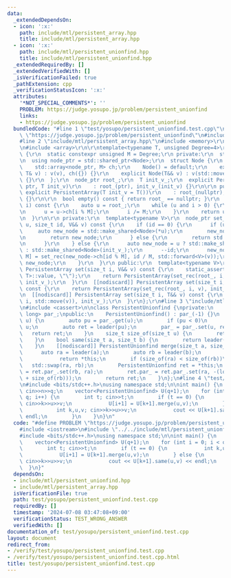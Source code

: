 ```yaml
---
data:
  _extendedDependsOn:
  - icon: ':x:'
    path: include/mtl/persistent_array.hpp
    title: include/mtl/persistent_array.hpp
  - icon: ':x:'
    path: include/mtl/persistent_unionfind.hpp
    title: include/mtl/persistent_unionfind.hpp
  _extendedRequiredBy: []
  _extendedVerifiedWith: []
  _isVerificationFailed: true
  _pathExtension: cpp
  _verificationStatusIcon: ':x:'
  attributes:
    '*NOT_SPECIAL_COMMENTS*': ''
    PROBLEM: https://judge.yosupo.jp/problem/persistent_unionfind
    links:
    - https://judge.yosupo.jp/problem/persistent_unionfind
  bundledCode: "#line 1 \"test/yosupo/persistent_unionfind.test.cpp\"\n#define PROBLEM\
    \ \"https://judge.yosupo.jp/problem/persistent_unionfind\"\n#include <iostream>\n\
    #line 2 \"include/mtl/persistent_array.hpp\"\n#include <memory>\r\n#include <utility>\r\
    \n#include <array>\r\n\r\ntemplate<typename T, unsigned Degree=4>\r\nclass PersistentArray\
    \ {\r\n  static constexpr unsigned M = Degree;\r\n private:\r\n  struct Node;\r\
    \n  using node_ptr = std::shared_ptr<Node>;\r\n  struct Node {\r\n    T v;\r\n\
    \    std::array<node_ptr, M> ch;\r\n    Node() = default;\r\n    explicit Node(const\
    \ T& v) : v(v), ch({}) {}\r\n    explicit Node(T&& v) : v(std::move(v)), ch({})\
    \ {}\r\n  };\r\n  node_ptr root_;\r\n  T init_v_;\r\n  explicit PersistentArray(node_ptr\
    \ ptr, T init_v)\r\n    : root_(ptr), init_v_(init_v) {}\r\n\r\n public:\r\n \
    \ explicit PersistentArray(T init_v = T())\r\n    : root_(nullptr), init_v_(init_v)\
    \ {}\r\n\r\n  bool empty() const { return root_ == nullptr; }\r\n  T get(size_t\
    \ i) const {\r\n    auto u = root_;\r\n    while (u and i > 0) {\r\n      i--;\r\
    \n      u = u->ch[i % M];\r\n      i /= M;\r\n    }\r\n    return u ? u->v : init_v_;\r\
    \n  }\r\n\r\n private:\r\n  template<typename V>\r\n  node_ptr set_rec(node_ptr\
    \ u, size_t id, V&& v) const {\r\n    if (id == 0) {\r\n      if (u) {\r\n   \
    \     auto new_node = std::make_shared<Node>(*u);\r\n        new_node->v = std::forward<V>(v);\r\
    \n        return new_node;\r\n      } else {\r\n        return std::make_shared<Node>(std::forward<V>(v));\r\
    \n      }\r\n    } else {\r\n      auto new_node = u ? std::make_shared<Node>(*u)\
    \ : std::make_shared<Node>(init_v_);\r\n      --id;\r\n      new_node->ch[id %\
    \ M] = set_rec(new_node->ch[id % M], id / M, std::forward<V>(v));\r\n      return\
    \ new_node;\r\n    }\r\n  }\r\n public:\r\n  template<typename V>\r\n  [[nodiscard]]\
    \ PersistentArray set(size_t i, V&& v) const {\r\n    static_assert(std::is_convertible<V,\
    \ T>::value, \"\");\r\n    return PersistentArray(set_rec(root_, i, std::forward<V>(v)),\
    \ init_v_);\r\n  }\r\n  [[nodiscard]] PersistentArray set(size_t i, const T& v)\
    \ const {\r\n    return PersistentArray(set_rec(root_, i, v), init_v_);\r\n  }\r\
    \n  [[nodiscard]] PersistentArray set(size_t i, T&& v) const {\r\n    return PersistentArray(set_rec(root_,\
    \ i, std::move(v)), init_v_);\r\n  }\r\n};\r\n#line 3 \"include/mtl/persistent_unionfind.hpp\"\
    \n#include <cassert>\n\nclass PersistentUnionfind {\nprivate:\n    PersistentArray<long\
    \ long> par_;\npublic:\n    PersistentUnionfind() : par_(-1) {}\n    size_t leader(size_t\
    \ u) {\n        auto pu = par_.get(u);\n        if (pu < 0)\n            return\
    \ u;\n        auto ret = leader(pu);\n        par_ = par_.set(u, ret);\n     \
    \   return ret;\n    }\n    size_t size_of(size_t u) {\n        return -par_.get(leader(u));\n\
    \    }\n    bool same(size_t a, size_t b) {\n        return leader(a) == leader(b);\n\
    \    }\n    [[nodiscard]] PersistentUnionfind merge(size_t a, size_t b) {\n  \
    \      auto ra = leader(a);\n        auto rb = leader(b);\n        if (ra == rb)\n\
    \            return *this;\n        if (size_of(ra) < size_of(rb))\n         \
    \   std::swap(ra, rb);\n        PersistentUnionfind ret = *this;\n        ret.par_\
    \ = ret.par_.set(rb, ra);\n        ret.par_ = ret.par_.set(ra, -(long long)(size_of(ra)\
    \ + size_of(rb)));\n        return ret;\n    }\n};\n#line 4 \"test/yosupo/persistent_unionfind.test.cpp\"\
    \n#include <bits/stdc++.h>\nusing namespace std;\n\nint main() {\n    int n,q;\
    \ cin>>n>>q;\n    vector<PersistentUnionfind> U(q+1);\n    for (int i = 0; i <\
    \ q; i++) {\n        int t; cin>>t;\n        if (t == 0) {\n            int k,u,v;\
    \ cin>>k>>u>>v;\n            U[i+1] = U[k+1].merge(u,v);\n        } else {\n \
    \           int k,u,v; cin>>k>>u>>v;\n            cout << U[k+1].same(u,v) <<\
    \ endl;\n        }\n    }\n}\n"
  code: "#define PROBLEM \"https://judge.yosupo.jp/problem/persistent_unionfind\"\n\
    #include <iostream>\n#include \"../../include/mtl/persistent_unionfind.hpp\"\n\
    #include <bits/stdc++.h>\nusing namespace std;\n\nint main() {\n    int n,q; cin>>n>>q;\n\
    \    vector<PersistentUnionfind> U(q+1);\n    for (int i = 0; i < q; i++) {\n\
    \        int t; cin>>t;\n        if (t == 0) {\n            int k,u,v; cin>>k>>u>>v;\n\
    \            U[i+1] = U[k+1].merge(u,v);\n        } else {\n            int k,u,v;\
    \ cin>>k>>u>>v;\n            cout << U[k+1].same(u,v) << endl;\n        }\n  \
    \  }\n}"
  dependsOn:
  - include/mtl/persistent_unionfind.hpp
  - include/mtl/persistent_array.hpp
  isVerificationFile: true
  path: test/yosupo/persistent_unionfind.test.cpp
  requiredBy: []
  timestamp: '2024-07-08 03:47:08+09:00'
  verificationStatus: TEST_WRONG_ANSWER
  verifiedWith: []
documentation_of: test/yosupo/persistent_unionfind.test.cpp
layout: document
redirect_from:
- /verify/test/yosupo/persistent_unionfind.test.cpp
- /verify/test/yosupo/persistent_unionfind.test.cpp.html
title: test/yosupo/persistent_unionfind.test.cpp
---
```

